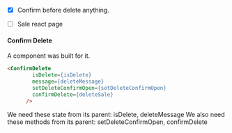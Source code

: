 - [x] Confirm before delete anything.
- [ ] Sale react page


#### Confirm Delete
A component was built for it.
```html
<ConfirmDelete
        isDelete={isDelete}
        message={deleteMessage}
        setDeleteConfirmOpen={setDeleteConfirmOpen}
        confirmDelete={deleteSale}
      />
```

We need these state from its parent:
isDelete, deleteMessage
We also need these methods from its parent:
setDeleteConfirmOpen, confirmDelete
